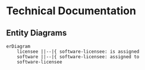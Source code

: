 # Technical Documentation

## Entity Diagrams

```mermaid
erDiagram
    licensee ||--|{ software-licensee: is assigned 
    software ||--|{ software-licensee: assigned to
    software-licensee
```
